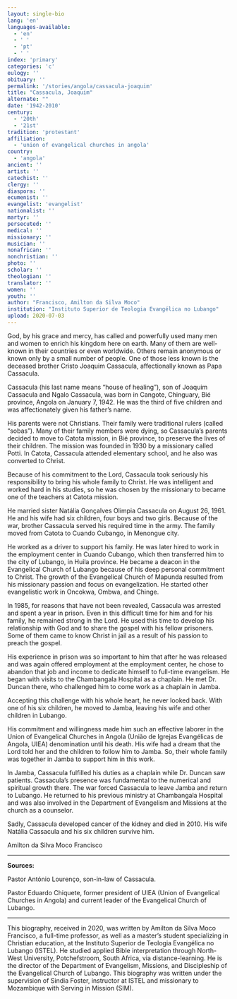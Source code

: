 ```yaml
---
layout: single-bio
lang: 'en'
languages-available:
  - 'en'
  - ' '
  - 'pt'
  - ' '
index: 'primary'
categories: 'c'
eulogy: ''
obituary: ''
permalink: '/stories/angola/cassacula-joaquim'
title: "Cassacula, Joaquim"
alternate: ""
date: '1942-2010'
century:
  - '20th'
  - '21st'                     
tradition: 'protestant'                       
affiliation:
  - 'union of evangelical churches in angola'
country:
  - 'angola'
ancient: ''
artist: ''
catechist: ''
clergy: ''
diaspora: ''
ecumenist: ''
evangelist: 'evangelist'
nationalist: ''
martyr: ''
persecuted: ''
medical: ''
missionary: ''
musician: ''
nonafrican: ''
nonchristian: ''
photo: ''
scholar: ''
theologian: ''
translator: ''
women: ''
youth: ''
author: "Francisco, Amilton da Silva Moco"
institution: "Instituto Superior de Teologia Evangélica no Lubango"
upload: 2020-07-03
---
```


God, by his grace and mercy, has called and powerfully used many men and women to enrich his kingdom here on earth. Many of them are well-known in their countries or even worldwide. Others remain anonymous or known only by a small number of people. One of those less known is the deceased brother Cristo Joaquim Cassacula, affectionally known as Papa Cassacula.

Cassacula (his last name means “house of healing”), son of Joaquim Cassacula and Ngalo Cassacula, was born in Cangote, Chinguary, Bié province, Angola on January 7, 1942. He was the third of five children and was affectionately given his father’s name.  

His parents were not Christians. Their family were traditional rulers (called “sobas”). Many of their family members were dying, so Cassacula’s parents decided to move to Catota mission, in Bié province, to preserve the lives of their children. The mission was founded in 1930 by a missionary called Potti. In Catota, Cassacula attended elementary school, and he also was converted to Christ.

Because of his commitment to the Lord, Cassacula took seriously his responsibility to bring his whole family to Christ. He was intelligent and worked hard in his studies, so he was chosen by the missionary to became one of the teachers at Catota mission.

He married sister Natália Gonçalves Olimpia Cassacula on August 26, 1961. He and his wife had six children, four boys and two girls. Because of the war, brother Cassacula served his required time in the army. The family moved from Catota to Cuando Cubango, in Menongue city.  

He worked as a driver to support his family. He was later hired to work in the employment center in Cuando Cubango, which then transferred him to the city of Lubango, in Huila province. He became a deacon in the Evangelical Church of Lubango because of his deep personal commitment to Christ. The growth of the Evangelical Church of Mapunda resulted from his missionary passion and focus on evangelization. He started other evangelistic work in Oncokwa, Ombwa, and Chinge.

In 1985, for reasons that have not been revealed, Cassacula was arrested and spent a year in prison. Even in this difficult time for him and for his family, he remained strong in the Lord. He used this time to develop his relationship with God and to share the gospel with his fellow prisoners. Some of them came to know Christ in jail as a result of his passion to preach the gospel.

His experience in prison was so important to him that after he was released and was again offered employment at the employment center, he chose to abandon that job and income to dedicate himself to full-time evangelism. He began with visits to the Chambangala Hospital as a chaplain. He met Dr. Duncan there, who challenged him to come work as a chaplain in Jamba.  

Accepting this challenge with his whole heart, he never looked back. With one of his six children, he moved to Jamba, leaving his wife and other children in Lubango.  

His commitment and willingness made him such an effective laborer in the Union of Evangelical Churches in Angola (União de Igrejas Evangélicas de Angola, UIEA) denomination until his death. His wife had a dream that the Lord told her and the children to follow him to Jamba. So, their whole family was together in Jamba to support him in this work.  

In Jamba, Cassacula fulfilled his duties as a chaplain while Dr. Duncan saw patients. Cassacula’s presence was fundamental to the numerical and spiritual growth there. The war forced Cassacula to leave Jamba and return to Lubango. He returned to his previous ministry at Chambangala Hospital and was also involved in the Department of Evangelism and Missions at the church as a counselor.  

Sadly, Cassacula developed cancer of the kidney and died in 2010. His wife Natália Cassacula and his six children survive him.  

Amilton da Silva Moco Francisco

---

**Sources:**

Pastor António Lourenço, son-in-law of Cassacula.

Pastor Eduardo Chiquete, former president of UIEA (Union of Evangelical Churches in Angola) and current leader of the Evangelical Church of Lubango.

---

This biography, received in 2020, was written by Amilton da Silva Moco Francisco, a full-time professor, as well as a master’s student specializing in Christian education, at the Instituto Superior de Teologia Evangélica no Lubango (ISTEL). He studied applied Bible interpretation through North-West University, Potchefstroom, South Africa, via distance-learning. He is the director of the Department of Evangelism, Missions, and Discipleship of the Evangelical Church of Lubango. This biography was written under the supervision of Sindia Foster, instructor at ISTEL and missionary to Mozambique with Serving in Mission (SIM).
